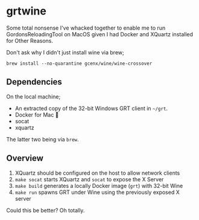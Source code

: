 # grtwine

Some total nonsense I've whacked together to enable me to run
GordonsReloadingTool on MacOS given I had Docker and XQuartz installed for
Other Reasons.

Don't ask why I didn't just install wine via brew;

```
brew install --no-quarantine gcenx/wine/wine-crossover
```

## Dependencies

On the local machine;

* An extracted copy of the 32-bit Windows GRT client in `~/grt`.
* Docker for Mac 🤢
* socat
* xquartz

The latter two being via `brew`.

## Overview

1. XQuartz should be configured on the host to allow network clients
1. `make socat` starts XQuartz and `socat` to expose the X Server
1. `make build` generates a locally Docker image (`grt`) with 32-bit Wine 
1. `make run` spawns GRT under Wine using the previously exposed X server

Could this be better? Oh totally.
